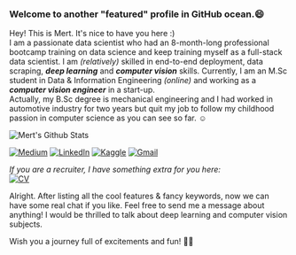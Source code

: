 ### Welcome to another "featured" profile in GitHub ocean.😄
Hey! This is Mert. It's nice to have you here :)<br>I am a passionate data scientist who had an 8-month-long professional bootcamp training on data science and keep training myself as a full-stack data scientist. I am *(relatively)* skilled in end-to-end deployment, data scraping, ***deep learning*** and ***computer vision*** skills. Currently, I am an M.Sc student in Data & Information Engineering *(online)* and working as a ***computer vision engineer*** in a start-up.<br>
Actually, my B.Sc degree is mechanical engineering and I had worked in automotive industry for two years but quit my job to follow my childhood passion in computer science as you can see so far. :relaxed:

![Mert's Github Stats](https://github-readme-stats.vercel.app/api?username=gulmert89&show_icons=true&theme=vision-friendly-dark&count_private=true)

[![Medium](https://img.shields.io/badge/medium-%2312100E.svg?&style=for-the-badge&logo=medium&logoColor=white)](https://medium.com/@gulmert89)
[![LinkedIn](https://img.shields.io/badge/linkedin-%230077B5.svg?&style=for-the-badge&logo=linkedin&logoColor=white)](https://www.linkedin.com/in/gulmert89/)
[![Kaggle](https://img.shields.io/badge/kaggle-%2312100E.svg?&style=for-the-badge&logo=kaggle&labelColor=gray&color=gray)](https://www.kaggle.com/gulmert89)
[![Gmail](https://img.shields.io/badge/gmail-%2312100E.svg?&style=for-the-badge&logo=gmail&labelColor=white&color=red)](mailto:gul.mert89@gmail.com)<br>

*If you are a recruiter, I have something extra for you here:*<br>
[![CV](https://img.shields.io/badge/CV-Plain-orange)](https://dar.vin/mg-cv)
<!--[![CV0](https://img.shields.io/badge/CV-Featured-green)](https://dar.vin/mg-cv0)-->

Alright. After listing all the cool features & fancy keywords, now we can have some real chat if you like. Feel free to send me a message about anything! I would be thrilled to talk about deep learning and computer vision subjects.<br>

Wish you a journey full of excitements and fun! 🏴‍☠️
